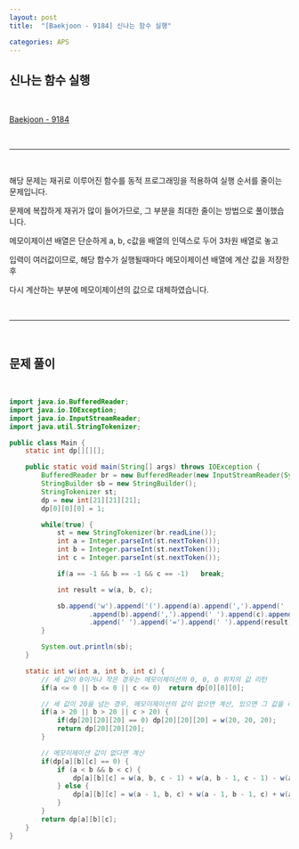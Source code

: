 ```yaml
---
layout: post
title:  "[Baekjoon - 9184] 신나는 함수 실행"

categories: APS
---
```


## 신나는 함수 실행

<br>

[Baekjoon - 9184](https://www.acmicpc.net/problem/9184)

<br>

***

<br>

해당 문제는 재귀로 이루어진 함수를 동적 프로그래밍을 적용하여 실행 순서를 줄이는 문제입니다.

문제에 복잡하게 재귀가 많이 들어가므로, 그 부분을 최대한 줄이는 방법으로 풀이했습니다.

메모이제이션 배열은 단순하게 a, b, c값을 배열의 인덱스로 두어 3차원 배열로 놓고

입력이 여러값이므로, 해당 함수가 실행될때마다 메모이제이션 배열에 계산 값을 저장한 후

다시 계산하는 부분에 메모이제이션의 값으로 대체하였습니다.

<br>

***

<br>

## 문제 풀이

<br>

```java
import java.io.BufferedReader;
import java.io.IOException;
import java.io.InputStreamReader;
import java.util.StringTokenizer;

public class Main {
    static int dp[][][];

    public static void main(String[] args) throws IOException {
        BufferedReader br = new BufferedReader(new InputStreamReader(System.in));
        StringBuilder sb = new StringBuilder();
        StringTokenizer st;
        dp = new int[21][21][21];
        dp[0][0][0] = 1;

        while(true) {
            st = new StringTokenizer(br.readLine());
            int a = Integer.parseInt(st.nextToken());
            int b = Integer.parseInt(st.nextToken());
            int c = Integer.parseInt(st.nextToken());

            if(a == -1 && b == -1 && c == -1)   break;

            int result = w(a, b, c);

            sb.append('w').append('(').append(a).append(',').append(' ')
                    .append(b).append(',').append(' ').append(c).append(')')
                    .append(' ').append('=').append(' ').append(result).append('\n');
        }

        System.out.println(sb);
    }

    static int w(int a, int b, int c) {
        // 세 값이 0이거나 작은 경우는 메모이제이션의 0, 0, 0 위치의 값 리턴
        if(a <= 0 || b <= 0 || c <= 0)  return dp[0][0][0];

        // 세 값이 20을 넘는 경우, 메모이제이션의 값이 없으면 계산, 있으면 그 값을 리턴
        if(a > 20 || b > 20 || c > 20) {
            if(dp[20][20][20] == 0) dp[20][20][20] = w(20, 20, 20);
            return dp[20][20][20];
        }

        // 메모이제이션 값이 없다면 계산
        if(dp[a][b][c] == 0) {
            if (a < b && b < c) {
                dp[a][b][c] = w(a, b, c - 1) + w(a, b - 1, c - 1) - w(a, b - 1, c);
            } else {
                dp[a][b][c] = w(a - 1, b, c) + w(a - 1, b - 1, c) + w(a - 1, b, c - 1) - w(a - 1, b - 1, c - 1);
            }
        }
        return dp[a][b][c];
    }
}
```